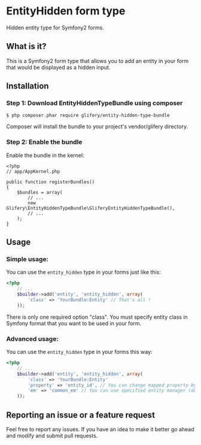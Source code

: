 # EntityHidden form type

Hidden entity type for Symfony2 forms.

## What is it?

This is a Symfony2 form type that allows you to add an entity in your form that would be displayed as a hidden input.

## Installation

### Step 1: Download EntityHiddenTypeBundle using composer
```
$ php composer.phar require glifery/entity-hidden-type-bundle
```
Composer will install the bundle to your project's vendor/glifery directory.

### Step 2: Enable the bundle
Enable the bundle in the kernel:
```
<?php
// app/AppKernel.php

public function registerBundles()
{
    $bundles = array(
        // ...
        new Glifery\EntityHiddenTypeBundle\GliferyEntityHiddenTypeBundle(),
        // ...
    );
}
```

## Usage

### Simple usage:
You can use the `entity_hidden` type in your forms just like this:
```php
<?php
    // ...
    $builder->add('entity', 'entity_hidden', array(
        'class' => 'YourBundle:Entity' // That's all !
    ));
```
There is only one required option "class". You must specify entity class in Symfony format that you want to be used in your form.

### Advanced usage:
You can use the `entity_hidden` type in your forms this way:
```php
<?php
    // ...
    $builder->add('entity', 'entity_hidden', array(
        'class' => 'YourBundle:Entity'
        'property' => 'entity_id', // You can change mapped property by using this option (default is 'id')
        'em' => 'common_em' // You can use specified entity manager (default is 'default')
    ));
```

## Reporting an issue or a feature request
Feel free to report any issues. If you have an idea to make it better go ahead and modify and submit pull requests.
